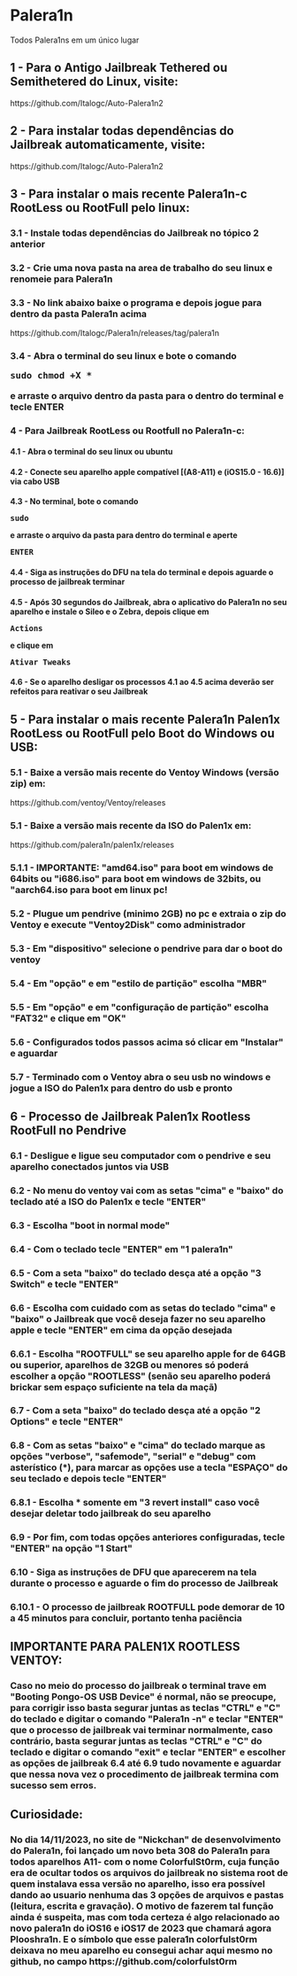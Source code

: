 # Palera1n
Todos Palera1ns em um único lugar

<h2>1 - Para o Antigo Jailbreak Tethered ou Semithetered do Linux, visite:</h2>
https://github.com/Italogc/Auto-Palera1n2

<h2>2 - Para instalar todas dependências do Jailbreak automaticamente, visite:</h2>
https://github.com/Italogc/Auto-Palera1n2

<h2>3 - Para instalar o mais recente Palera1n-c RootLess ou RootFull pelo linux:</h2>

<h3>3.1 - Instale todas dependências do Jailbreak no tópico 2 anterior</h3>

<h3>3.2 - Crie uma nova pasta na area de trabalho do seu linux e renomeie para Palera1n</h3>

<h3>3.3 - No link abaixo baixe o programa e depois jogue para dentro da pasta Palera1n acima</h3>
https://github.com/Italogc/Palera1n/releases/tag/palera1n

<h3>3.4 - Abra o terminal do seu linux e bote o comando <pre>sudo chmod +X *</pre> e arraste o arquivo dentro da pasta para o dentro do terminal e tecle ENTER</h3>

<h3>4 - Para Jailbreak RootLess ou Rootfull no Palera1n-c:</h3>
<h4>4.1 - Abra o terminal do seu linux ou ubuntu</h4>
<h4>4.2 - Conecte seu aparelho apple compatível [(A8-A11) e (iOS15.0 - 16.6)] via cabo USB</h4>
<h4>4.3 - No terminal, bote o comando <pre>sudo</pre> e arraste o arquivo da pasta para dentro do terminal e aperte <pre>ENTER</pre> </h4>
<h4>4.4 - Siga as instruções do DFU na tela do terminal e depois aguarde o processo de jailbreak terminar</h4>
<h4>4.5 - Após 30 segundos do Jailbreak, abra o aplicativo do Palera1n no seu aparelho e instale o Sileo e o Zebra, depois clique em <pre>Actions</pre> e clique em <pre>Ativar Tweaks</pre> </h4>
<h4>4.6 - Se o aparelho desligar os processos 4.1 ao 4.5 acima deverão ser refeitos para reativar o seu Jailbreak</h4>

<h2>5 - Para instalar o mais recente Palera1n Palen1x RootLess ou RootFull pelo Boot do Windows ou USB:</h2>
<h3>5.1 - Baixe a versão mais recente do Ventoy Windows (versão zip) em:</h3>
https://github.com/ventoy/Ventoy/releases

<h3>5.1 - Baixe a versão mais recente da ISO do Palen1x em:</h3>
https://github.com/palera1n/palen1x/releases
<h3>5.1.1 - IMPORTANTE: "amd64.iso" para boot em windows de 64bits ou "i686.iso" para boot em windows de 32bits, ou "aarch64.iso para boot em linux pc!</h3>
<h3>5.2 - Plugue um pendrive (minimo 2GB) no pc e extraia o zip do Ventoy e execute "Ventoy2Disk" como administrador</h3>
<h3>5.3 - Em "dispositivo" selecione o pendrive para dar o boot do ventoy</h3>
<h3>5.4 - Em "opção" e em "estilo de partição" escolha "MBR"</h3>
<h3>5.5 - Em "opção" e em "configuração de partição" escolha "FAT32" e clique em "OK"</h3>
<h3>5.6 - Configurados todos passos acima só clicar em "Instalar" e aguardar</h3>
<h3>5.7 - Terminado com o Ventoy abra o seu usb no windows e jogue a ISO do Palen1x para dentro do usb e pronto</h3>

<h2>6 - Processo de Jailbreak Palen1x Rootless RootFull no Pendrive</h2>
<h3>6.1 - Desligue e ligue seu computador com o pendrive e seu aparelho conectados juntos via USB</h3>
<h3>6.2 - No menu do ventoy vai com as setas "cima" e "baixo" do teclado até a ISO do Palen1x e tecle "ENTER"</h3>
<h3>6.3 - Escolha "boot in normal mode"</h3>
<h3>6.4 - Com o teclado tecle "ENTER" em "1 palera1n"</h3>
<h3>6.5 - Com a seta "baixo" do teclado desça até a opção "3 Switch" e tecle "ENTER"</h3>
<h3>6.6 - Escolha com cuidado com as setas do teclado "cima" e "baixo" o Jailbreak que você deseja fazer no seu aparelho apple e tecle "ENTER" em cima da opção desejada</h3>
<h3>6.6.1 - Escolha "ROOTFULL" se seu aparelho apple for de 64GB ou superior, aparelhos de 32GB ou menores só poderá escolher a opção "ROOTLESS" (senão seu aparelho poderá brickar sem espaço suficiente na tela da maçã)</h3>
<h3>6.7 - Com a seta "baixo" do teclado desça até a opção "2 Options" e tecle "ENTER"</h3>
<h3>6.8 - Com as setas "baixo" e "cima" do teclado marque as opções "verbose", "safemode", "serial" e "debug" com asterístico (*), para marcar as opções use a tecla "ESPAÇO" do seu teclado e depois tecle "ENTER"</h3>
<h3>6.8.1 - Escolha * somente em "3 revert install" caso você desejar deletar todo jailbreak do seu aparelho</h3>
<h3>6.9 - Por fim, com todas opções anteriores configuradas, tecle "ENTER" na opção "1 Start"</h3>
<h3>6.10 - Siga as instruções de DFU que aparecerem na tela durante o processo e aguarde o fim do processo de Jailbreak</h3>
<h3>6.10.1 - O processo de jailbreak ROOTFULL pode demorar de 10 a 45 minutos para concluir, portanto tenha paciência</h3>

<h2>IMPORTANTE PARA PALEN1X ROOTLESS VENTOY:</h3>
<h3>Caso no meio do processo do jailbreak o terminal trave em "Booting Pongo-OS USB Device" é normal, não se preocupe, para corrigir isso basta segurar juntas as teclas "CTRL" e "C" do teclado e digitar o comando "Palera1n -n" e teclar "ENTER" que o processo de jailbreak vai terminar normalmente, caso contrário, basta segurar juntas as teclas "CTRL" e "C" do teclado e digitar o comando "exit" e teclar "ENTER" e escolher as opções de jailbreak 6.4 até 6.9 tudo novamente e aguardar que nessa nova vez o procedimento de jailbreak termina com sucesso sem erros.</h3>

<h2>Curiosidade:</h2>
<h3>No dia 14/11/2023, no site de "Nickchan" de desenvolvimento do Palera1n, foi lançado um novo beta 308 do Palera1n para todos aparelhos A11- com o nome ColorfulSt0rm, cuja função era de ocultar todos os arquivos do jailbreak no sistema root de quem instalava essa versão no aparelho, isso era possível dando ao usuario nenhuma das 3 opções de arquivos e pastas (leitura, escrita e gravação). O motivo de fazerem tal função ainda é suspeita, mas com toda certeza é algo relacionado ao novo palera1n do iOS16 e iOS17 de 2023 que chamará agora Plooshra1n. E o símbolo que esse palera1n colorfulst0rm deixava no meu aparelho eu consegui achar aqui mesmo no github, no campo https://github.com/colorfulst0rm </h3>















